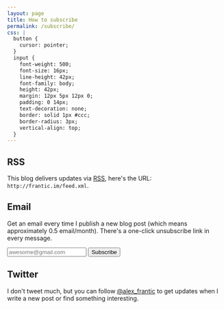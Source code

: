 ```yaml
---
layout: page
title: How to subscribe
permalink: /subscribe/
css: |
  button {
    cursor: pointer;
  }
  input {
    font-weight: 500;
    font-size: 16px;
    line-height: 42px;
    font-family: body;
    height: 42px;
    margin: 12px 5px 12px 0;
    padding: 0 14px;
    text-decoration: none;
    border: solid 1px #ccc;
    border-radius: 3px;
    vertical-align: top;
  }
---
```


## RSS

This blog delivers updates via [RSS](https://en.wikipedia.org/wiki/RSS), here's the URL: `http://frantic.im/feed.xml`.

## Email

Get an email every time I publish a new blog post (which means approximately 0.5 email/month). There's a one-click unsubscribe link in every message.

<form action="//frantic.us15.list-manage.com/subscribe/post?u=bab4478ea2c80e4f7cbf17e59&amp;id=4ec0164f8e" method="post" id="mc-embedded-subscribe-form" name="mc-embedded-subscribe-form" class="validate" target="_blank" novalidate>
  <input type="email" value="" name="EMAIL" class="email" id="mce-EMAIL" placeholder="awesome@gmail.com" required>
  <div style="position: absolute; left: -5000px;" aria-hidden="true"><input type="text" name="b_bab4478ea2c80e4f7cbf17e59_4ec0164f8e" tabindex="-1" value=""></div>
  <input type="submit"  value="Subscribe" name="subscribe" id="mc-embedded-subscribe" class="button">
</form>

## Twitter

I don't tweet much, but you can follow [@alex_frantic](https://twitter.com/alex_frantic) to get updates when I write a new post or find something interesting.
